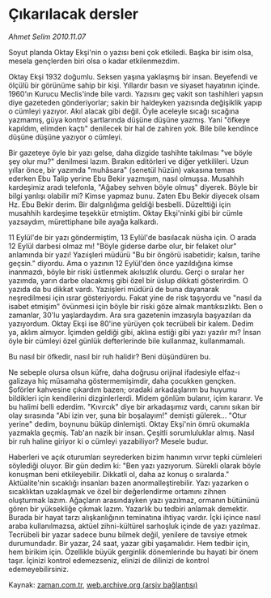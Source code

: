 # Çıkarılacak dersler

*Ahmet Selim 2010.11.07*

<td class="news-spot">
<p>Soyut planda Oktay Ekşi'nin o yazısı beni çok etkiledi. Başka bir isim olsa, mesela gençlerden biri olsa o kadar etkilenmezdim.</p>
<p><p>Oktay Ekşi 1932 doğumlu. Seksen yaşına yaklaşmış bir insan. Beyefendi ve ölçülü bir görünüme sahip bir kişi. Yıllardır basın ve siyaset hayatının içinde. 1960'ın Kurucu Meclis'inde bile vardı. Yazısını geç vakit son tashihleri yapsın diye gazeteden gönderiyorlar; sakin bir haldeyken yazısında değişiklik yapıp o cümleyi yazıyor. Akıl alacak gibi değil. Öyle aceleyle sıcağı sıcağına yazmamış, güya kontrol şartlarında düşüne düşüne yazmış. Yani "öfkeye kapıldım, elimden kaçtı" denilecek bir hal de zahiren yok. Bile bile kendince düşüne düşüne yazıyor o cümleyi.
<p>Bir gazeteye öyle bir yazı gelse, daha dizgide tashihte takılması "ve böyle şey olur mu?" denilmesi lazım. Bırakın editörleri ve diğer yetkilileri. Uzun yıllar önce, bir yazımda "muhâsara" (senetül hüzün) vakasına temas ederken Ebu Talip yerine Ebu Bekir yazmışım, nasıl olmuşsa. Musahhih kardeşimiz aradı telefonla, "Ağabey sehven böyle olmuş" diyerek. Böyle bir bilgi yanlışı olabilir mi? Kimse yapmaz bunu. Zaten Ebu Bekir diyecek olsam Hz. Ebu Bekir derim. Bir dalgınlığıma geldiği besbelli. Düzelttiği için musahhih kardeşime teşekkür etmiştim. Oktay Ekşi'ninki gibi bir cümle yazsaydım, mürettiphane bile ayağa kalkardı.
<p>11 Eylül'de bir yazı göndermiştim, 13 Eylül'de basılacak nüsha için. O arada 12 Eylül darbesi olmaz mı! "Böyle giderse darbe olur, bir felaket olur" anlamında bir yazı! Yazıişleri müdürü "Bu bir öngörü isabetidir; kalsın, tarihe geçsin." diyordu. Ama o yazının 12 Eylül'den önce yazıldığına kimse inanmazdı, böyle bir riski üstlenmek akılsızlık olurdu. Gerçi o sıralar her yazımda, yarın darbe olacakmış gibi özel bir üslup dikkati gösterirdim. O yazıda da bu dikkat vardı. Yazıişleri müdürü de buna dayanarak neşredilmesi için ısrar gösteriyordu. Fakat yine de risk taşıyordu ve "nasıl da isabet etmişim" övünmesi için böyle bir riski göze almak mantıksızlıktı. Ben o zamanlar, 30'lu yaşlardaydım. Ara sıra gazetenin imzasıyla başyazıları da yazıyordum. Oktay Ekşi ise 80'ine yürüyen çok tecrübeli bir kalem. Dedim ya, aklım almıyor. İçimden geldiği gibi, aklına estiği gibi yazı yazılır mı? İnsan öyle bir cümleyi özel günlük defterlerinde bile kullanmaz, kullanmamalı.
<p>Bu nasıl bir öfkedir, nasıl bir ruh halidir? Beni düşündüren bu.
<p>Ne sebeple olursa olsun küfre, daha doğrusu orijinal ifadesiyle elfaz-ı galizaya hiç müsamaha göstermemişimdir, daha çocukken gençken. Şoförler kahvesine çıkardım bazen; oradaki arkadaşlarım bu huyumu bildikleri için kendilerini dizginlerlerdi. Midem gönlüm bulanır, içim kararır. Ve bu halimi belli ederdim. "Kıvırcık" diye bir arkadaşımız vardı, canını sıkan bir olay sırasında "Abi izin ver, şuna bir boşalayım!" demişti gülerek... "Otur yerine" dedim, boynunu büküp dinlemişti. Oktay Ekşi'nin ömrü okumakla yazmakla geçmiş. Tab'an nazik bir insan. Çeşitli sorumluluklar almış. Nasıl bir ruh haline giriyor ki o cümleyi yazabiliyor? Mesele budur.
<p>Haberleri ve açık oturumları seyrederken bizim hanımın vırvır tepki cümleleri söylediği oluyor. Bir gün dedim ki: "Ben yazı yazıyorum. Sürekli olarak böyle konuşman beni etkileyebilir. Dikkatli ol, daha az konuş o sıralarda." Aktüalite'nin sıcaklığı insanları bazen anormalleştirebilir. Yazı yazarken o sıcaklıktan uzaklaşmak ve özel bir değerlendirme ortamını zihnen oluşturmak lazım. Ağaçların arasındayken yazı yazılmaz, ormanın bütününü gören bir yüksekliğe çıkmak lazım. Yazarlık bu tedbiri anlamak demektir. Burada bir hayat tarzı alışkanlığının teminatına ihtiyaç vardır. İçki içince nasıl araba kullanılmazsa, aktüel zihni-kültürel sarhoşluk içinde de yazı yazılmaz. Tecrübeli bir yazar sadece bunu bilmek değil, yenilere de tavsiye etmek durumundadır. Bir yazar, 24 saat, yazar gibi yaşamalıdır. Hem tedbir için, hem birikim için. Özellikle büyük gerginlik dönemlerinde bu hayati bir önem taşır. İçinizi kontrol edemezseniz, elinizi de dilinizi de kontrol edemeyebilirsiniz. </p>
<a href="http://web.archive.org/web/20101130180744/mailto:a.selim@zaman.com.tr">
</a></p></p></p></p></p></p></td>

Kaynak: [zaman.com.tr](http://zaman.com.tr/yazar.do?yazino=1049727), [web.archive.org (arşiv bağlantısı)](http://web.archive.org/web/20101130180744/http://zaman.com.tr/yazar.do?yazino=1049727)
